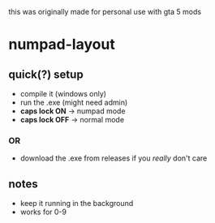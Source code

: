 this was originally made for personal use with gta 5 mods

# numpad-layout
## quick(?) setup
- compile it (windows only)
- run the .exe (might need admin)  
- **caps lock ON** → numpad mode  
- **caps lock OFF** → normal mode
### OR
- download the .exe from releases if you *really* don't care

## notes
- keep it running in the background
- works for 0-9
